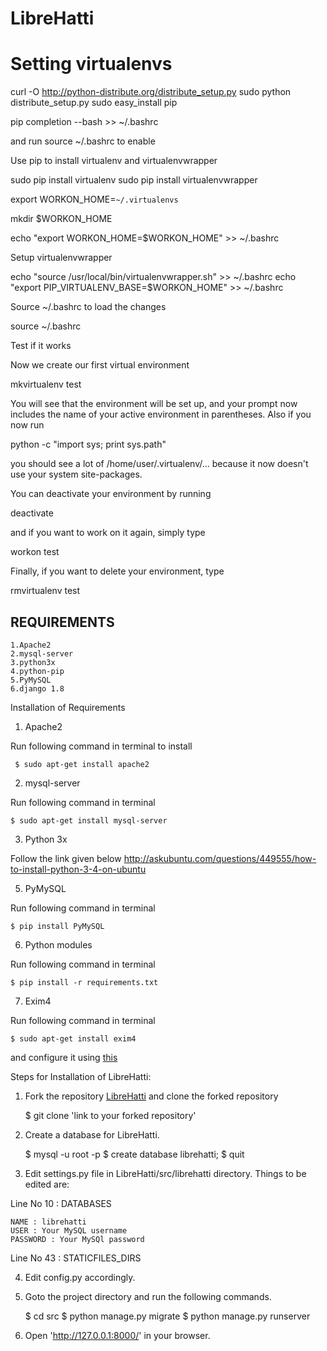 LibreHatti
==========


Setting virtualenvs
===================

curl -O http://python-distribute.org/distribute_setup.py
sudo python distribute_setup.py
sudo easy_install pip
 
pip completion --bash >> ~/.bashrc

and run source ~/.bashrc to enable

Use pip to install virtualenv and virtualenvwrapper

sudo pip install virtualenv
sudo pip install virtualenvwrapper
 
export WORKON_HOME=`~/.virtualenvs`
 
mkdir $WORKON_HOME
 
echo "export WORKON_HOME=$WORKON_HOME" >> ~/.bashrc
 
Setup virtualenvwrapper
 
echo "source /usr/local/bin/virtualenvwrapper.sh" >> ~/.bashrc
echo "export PIP_VIRTUALENV_BASE=$WORKON_HOME" >> ~/.bashrc

Source ~/.bashrc to load the changes

source ~/.bashrc

Test if it works

Now we create our first virtual environment
 
mkvirtualenv test

You will see that the environment will be set up, and your prompt now includes the name of your active environment in parentheses. Also if you now run
 
python -c "import sys; print sys.path"

you should see a lot of /home/user/.virtualenv/... because it now doesn't use your system site-packages.

You can deactivate your environment by running
 
deactivate

and if you want to work on it again, simply type
 
workon test

Finally, if you want to delete your environment, type
 
rmvirtualenv test
  




REQUIREMENTS
------------
    1.Apache2
    2.mysql-server
    3.python3x
    4.python-pip
    5.PyMySQL
    6.django 1.8

Installation of Requirements

1) Apache2

Run following command in terminal to install
    
     $ sudo apt-get install apache2
     
2) mysql-server

Run following command in terminal
    
    $ sudo apt-get install mysql-server
    
3) Python 3x

Follow the link given below
    http://askubuntu.com/questions/449555/how-to-install-python-3-4-on-ubuntu
    	
    
5) PyMySQL

Run following command in terminal
    
    $ pip install PyMySQL

6) Python modules

Run following command in terminal
    
    $ pip install -r requirements.txt

7) Exim4

Run following command in terminal

    $ sudo apt-get install exim4

and configure it using [this](https://jasvirsinghgrewal91.wordpress.com/2013/06/23/e-mail-server-exim4/)


Steps for Installation of LibreHatti:

1) Fork the repository [LibreHatti](https://github.com/GreatDevelopers/ofau/tree/py3dj8) and clone the forked repository
    
    $ git clone 'link to your forked repository'

2) Create a database for LibreHatti.
    
    $ mysql -u root -p
    $ create database librehatti;
    $ quit
    
3) Edit settings.py file in LibreHatti/src/librehatti directory. Things to be edited are:

Line No 10 : DATABASES
    
    NAME : librehatti
    USER : Your MySQL username
    PASSWORD : Your MySQl password
    
Line No 43 : STATICFILES_DIRS

4) Edit config.py accordingly.
    
5) Goto the project directory and run the following commands.
    
    $ cd src
    $ python manage.py migrate
    $ python manage.py runserver
    
6) Open 'http://127.0.0.1:8000/' in your browser.
